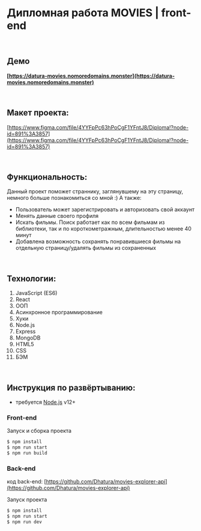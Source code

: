 # __Дипломная работа MOVIES | front-end__

<br />

## __Демо__
__[https://datura-movies.nomoredomains.monster](https://datura-movies.nomoredomains.monster)__

<br />

## __Макет проекта:__
[https://www.figma.com/file/4YYFpPc63hPoCgF1YFntJ8/Diploma!?node-id=891%3A3857](https://www.figma.com/file/4YYFpPc63hPoCgF1YFntJ8/Diploma!?node-id=891%3A3857)

<br />

## __Функциональность:__

Данный проект поможет страннику, заглянувшему на эту страницу, немного больше познакомиться со мной :)
А также:
* Пользователь может зарегистрировать и авторизовать свой аккаунт
* Менять данные своего профиля
* Искать фильмы. Поиск работает как по всем фильмам из библиотеки, так и по короткометражным, длительностью менее 40 минут
* Добавлена возможность сохранять понравившиеся фильмы на отдельную страницу/удалять фильмы из сохраненных

<br />

## __Технологии:__
1. JavaScript (ES6)
2. React
3. ООП
4. Асинхронное программирование
5. Хуки
6. Node.js
7. Express
8. MongoDB
9. HTML5
10. CSS
11. БЭМ

 <br />

## __Инструкция по развёртыванию:__

* требуется [Node.js](https://nodejs.org/) v12+

### Front-end

Запуск и сборка проекта

```sh
$ npm install
$ npm run start
$ npm run build
```

### Back-end

код back-end: [https://github.com/Dhatura/movies-explorer-api](https://github.com/Dhatura/movies-explorer-api)

Запуск проекта

```sh
$ npm install
$ npm run start
$ npm run dev
```
